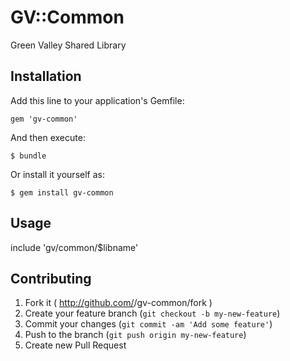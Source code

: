 # GV::Common

Green Valley Shared Library

## Installation

Add this line to your application's Gemfile:

    gem 'gv-common'

And then execute:

    $ bundle

Or install it yourself as:

    $ gem install gv-common

## Usage

include 'gv/common/$libname'

## Contributing

1. Fork it ( http://github.com/<my-github-username>/gv-common/fork )
2. Create your feature branch (`git checkout -b my-new-feature`)
3. Commit your changes (`git commit -am 'Add some feature'`)
4. Push to the branch (`git push origin my-new-feature`)
5. Create new Pull Request
